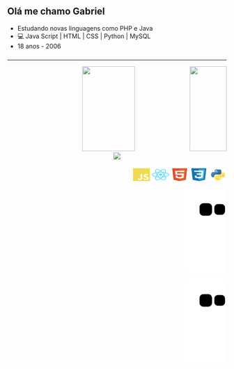 ## Olá me chamo Gabriel


- Estudando novas linguagens como PHP e Java
- 💻 Java Script | HTML | CSS | Python | MySQL  
-  18 anos - 2006

<h3></h3>
<hr>
<div align="right">
<img width="49%" height="195px" src="https://github-readme-stats.vercel.app/api?username=gbrielbram18&theme=github_dark&show_icons=true&count_ptivate=true"/>
<img width="41%" height="195px" src="https://github-readme-stats.vercel.app/api/top-langs/?username=gbrielbram18&layout=compact&theme=github_dark"/>
<div/>


<div align="center">  
   <a href="https://www.linkedin.com/in/gabriel-brambila-5797b3337/?trk=opento_sprofile_topcard" target="_blank"><img src="https://img.shields.io/badge/-LinkedIn-%230077B5?style=for-the-badge&logo=linkedin&logoColor=white" target="_blank"></a>
</div>


 
 <div style="display: inline_block"><br>
  <img align="center" alt="Rafa-Js" height="30" width="40" src="https://raw.githubusercontent.com/devicons/devicon/master/icons/javascript/javascript-plain.svg">
  <!--<img align="center" alt="Rafa-Ts" height="30" width="40" src="https://raw.githubusercontent.com/devicons/devicon/master/icons/typescript/typescript-plain.svg">-->
  <img align="center" alt="Rafa-React" height="30" width="40" src="https://raw.githubusercontent.com/devicons/devicon/master/icons/react/react-original.svg">
  <img align="center" alt="Rafa-HTML" height="30" width="40" src="https://raw.githubusercontent.com/devicons/devicon/master/icons/html5/html5-original.svg">
  <img align="center" alt="Rafa-CSS" height="30" width="40" src="https://raw.githubusercontent.com/devicons/devicon/master/icons/css3/css3-original.svg">
  <img align="center" alt="Rafa-Python" height="30" width="40" src="https://raw.githubusercontent.com/devicons/devicon/master/icons/python/python-original.svg">
  <!--<img align="center" alt="Rafa-Csharp" height="30" width="40" src="https://raw.githubusercontent.com/devicons/devicon/master/icons/csharp/csharp-original.svg">-->
</div>

<br/>
<picture>
  <source media="prefers-color-scheme: dark" srcset="https://raw.githubusercontent.com/gbrielbram18/gbrielbram18/output/github-contribution-grid-snake-dark.svg">
  <source media="prefers-color-scheme: light" srcset="https://raw.githubusercontent.com/gbrielbram18/gbrielbram18/output/github-contribution-grid-snake.svg">
  <img alt="github contribution grid snake animation" src="https://raw.githubusercontent.com/gbrielbram18/gbrielbram18/output/github-contribution-grid-snake.svg">
</picture>

![Snake animation](https://raw.githubusercontent.com/gbrielbram18/gbrielbram18/output/github-contribution-grid-snake.svg)


  

